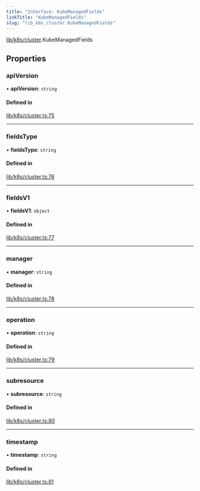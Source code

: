 ```yaml
---
title: "Interface: KubeManagedFields"
linkTitle: "KubeManagedFields"
slug: "lib_k8s_cluster.KubeManagedFields"
---
```


[lib/k8s/cluster](../modules/lib_k8s_cluster.md).KubeManagedFields

## Properties

### apiVersion

• **apiVersion**: `string`

#### Defined in

[lib/k8s/cluster.ts:75](https://github.com/headlamp-k8s/headlamp/blob/1ae27053/frontend/src/lib/k8s/cluster.ts#L75)

___

### fieldsType

• **fieldsType**: `string`

#### Defined in

[lib/k8s/cluster.ts:76](https://github.com/headlamp-k8s/headlamp/blob/1ae27053/frontend/src/lib/k8s/cluster.ts#L76)

___

### fieldsV1

• **fieldsV1**: `object`

#### Defined in

[lib/k8s/cluster.ts:77](https://github.com/headlamp-k8s/headlamp/blob/1ae27053/frontend/src/lib/k8s/cluster.ts#L77)

___

### manager

• **manager**: `string`

#### Defined in

[lib/k8s/cluster.ts:78](https://github.com/headlamp-k8s/headlamp/blob/1ae27053/frontend/src/lib/k8s/cluster.ts#L78)

___

### operation

• **operation**: `string`

#### Defined in

[lib/k8s/cluster.ts:79](https://github.com/headlamp-k8s/headlamp/blob/1ae27053/frontend/src/lib/k8s/cluster.ts#L79)

___

### subresource

• **subresource**: `string`

#### Defined in

[lib/k8s/cluster.ts:80](https://github.com/headlamp-k8s/headlamp/blob/1ae27053/frontend/src/lib/k8s/cluster.ts#L80)

___

### timestamp

• **timestamp**: `string`

#### Defined in

[lib/k8s/cluster.ts:81](https://github.com/headlamp-k8s/headlamp/blob/1ae27053/frontend/src/lib/k8s/cluster.ts#L81)
